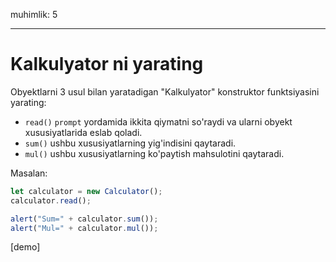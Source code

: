 muhimlik: 5

---

# Kalkulyator ni yarating

Obyektlarni 3 usul bilan yaratadigan "Kalkulyator" konstruktor funktsiyasini yarating:

- `read()` `prompt` yordamida ikkita qiymatni so'raydi va ularni obyekt xususiyatlarida eslab qoladi.
- `sum()` ushbu xususiyatlarning yig'indisini qaytaradi.
- `mul()` ushbu xususiyatlarning ko'paytish mahsulotini qaytaradi.

Masalan:

```js
let calculator = new Calculator();
calculator.read();

alert("Sum=" + calculator.sum());
alert("Mul=" + calculator.mul());
```

[demo]
